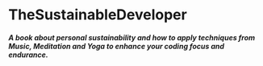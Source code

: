 # TheSustainableDeveloper

##### A book about personal sustainability and how to apply techniques from Music, Meditation and Yoga to enhance your coding focus and endurance.  